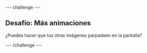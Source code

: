 \--- challenge \---

## Desafío: Más animaciones

¿Puedes hacer que tus otras imágenes parpadeen en la pantalla?

\--- /challenge \---